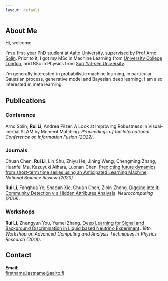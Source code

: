 ```yaml
---
layout: default
---
```


## About Me

Hi, welcome.

I'm a first-year PhD student at [Aalto University](http://www.aalto.fi/en/), supervised by [Prof Arno Solin](https://users.aalto.fi/~asolin/). Prior to it, I got my MSc in Machine Learning from [University College London](https://www.ucl.ac.uk/), and BSc in Physics from [Sun Yat-sen University](https://www.sysu.edu.cn/cn/index.htm). 

I'm generally interested in probabilistic machine learning, in particular Gaussian process, generative model and Bayesian deep learning. I am also interested in meta learning.


## Publications

### Conference

Arno Solin, **Rui Li**, Andrea Pilzer. A Look at Improving Robustness in Visual-inertial SLAM by Moment Matching. _Proceedings of the International Conference on Information Fusion (2022)_.

### Journals
Chuan Chen, **Rui Li**, Lin Shu, Zhiyu He, Jining Wang, Chengming Zhang, Huanfei Ma, Kazuyuki Aihara, Luonan Chen. [Predicting future dynamics from short-term time series using an Anticipated Learning Machine](https://academic.oup.com/nsr/article/7/6/1079/5740743). _National Science Review (2020)_.

**Rui Li**, Fanghua Ye, Shaoan Xie, Chuan Chen, Zibin Zheng. [Digging into It: Community Detection via Hidden Attributes Analysis](https://www.sciencedirect.com/science/article/abs/pii/S0925231218314036). _Neurocomputing (2019)_.

### Workshops
**Rui Li**, Zhengyun You, Yumei Zhang. [Deep Learning for Signal and Background Discrimination in
Liquid based Neutrino Experiment](https://iopscience.iop.org/article/10.1088/1742-6596/1085/4/042037). _18th Workshop on Advanced Computing and Analysis Techniques
in Physics Research (2018)_.

## Contact
**Email**:   
[firstname.lastname@aalto.fi](mailto:rui.li@aalto.fi)


